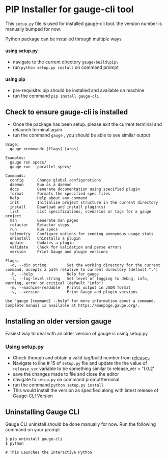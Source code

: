 # PIP Installer for gauge-cli tool

This `setup.py` file is used for installed gauge-cli tool.
the version number is manually bumped for now.

Python package can be installed through multiple ways

#### using setup.py
- navigate to the current directory `gauge\build\pip\`
- run `python setup.py install` on command prompt

#### using pip
- pre-requisite: pip should be installed and available on machine
- run the command `pip install gauge-cli`

## Check to ensure gauge-cli is installed
- Once the package has been setup. please exit the current terminal and relaunch terminal again
- run the command `gauge` , you should be able to see similar output
```
Usage:
  gauge <command> [flags] [args]

Examples:
  gauge run specs/
  gauge run --parallel specs/

Commands:
  config      Change global configurations
  daemon      Run as a daemon
  docs        Generate documentation using specified plugin
  format      Formats the specified spec files
  help        Help about any command
  init        Initialize project structure in the current directory
  install     Download and install plugin(s)
  list        List specifications, scenarios or tags for a gauge project
  man         Generate man pages
  refactor    Refactor steps
  run         Run specs
  telemetry   Configure options for sending anonymous usage stats
  uninstall   Uninstalls a plugin
  update      Updates a plugin
  validate    Check for validation and parse errors
  version     Print Gauge and plugin versions

Flags:
  -d, --dir string         Set the working directory for the current command, accepts a path relative to current directory (default ".")
  -h, --help               Help for gauge
  -l, --log-level string   Set level of logging to debug, info, warning, error or critical (default "info")
  -m, --machine-readable   Prints output in JSON format
  -v, --version            Print Gauge and plugin versions

Use "gauge [command] --help" for more information about a command.
Complete manual is available at https://manpage.gauge.org/.
```

## Installing an older version gauge 
Easiest way to deal with an older version of gauge is using setup.py

### Using setup.py
- Check through and obtain a valid tag/build number from [releases](https://github.com/getgauge/gauge/releases)
- Navigate to line # 15 of `setup.py` file and update the the value of `release_ver` variable to be something similar to  release_ver = '1.0.2'
- save the changes made to file and close the editor
- navigate to `setup.py` on command prompt/terminal 
- run the command `python setup.py install`
- This would install the version as specified along with latest release of Gauge-CLI Version

## Uninstalling Gauge CLI
Gauge CLI uninstall should be done manually for now.
Run the following command on your prompt
```
$ pip uninstall gauge-cli
$ python

# This Launches the Interactive Python  

